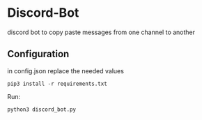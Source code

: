 # Discord-Bot
discord bot to copy paste messages from one channel to another

## Configuration
in config.json replace the needed values
```
pip3 install -r requirements.txt
```

Run:
```
python3 discord_bot.py
```

